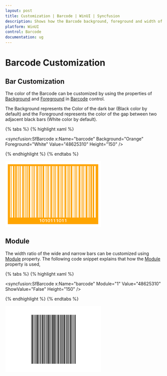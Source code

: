 ```yaml
---
layout: post
title: Customization | Barcode | WinUI | Syncfusion
description: Shows how the Barcode background, foreground and width of the barcode can be changed in Barcode control.
platform: WinUI
control: Barcode
documentation: ug
---
```


# Barcode Customization

## Bar Customization

The color of the Barcode can be customized by using the properties of [Background](https://docs.microsoft.com/en-us/dotnet/api/system.windows.controls.control.background?view=netcore-3.1#System_Windows_Controls_Control_Background) and [Foreground](https://docs.microsoft.com/en-us/dotnet/api/system.windows.controls.control.foreground?view=netcore-3.1#System_Windows_Controls_Control_Foreground) in [Barcode](https://help.syncfusion.com/cr/winui/Syncfusion.UI.Xaml.Controls.Barcode.SfBarcode.html) control.

The Background represents the Color of the dark bar (Black color by default) and the Foreground represents the color of the gap between two adjacent black bars (White color by default).

{% tabs %}
{% highlight xaml %}

<syncfusion:SfBarcode x:Name="barcode" Background="Orange" Foreground="White" Value="48625310" Height="150" />

{% endhighlight %}
{% endtabs %} 

![Barcode_Customization](Symbology_Images/Barcode_Customization.png)

## Module

 The width ratio of the wide and narrow bars can be customized using [Module](https://help.syncfusion.com/cr/winui/Syncfusion.UI.Xaml.Controls.Barcode.SfBarcode.html#Syncfusion_UI_Xaml_Controls_Barcode_SfBarcode_Module) property. The following code snippet explains that how the [Module](https://help.syncfusion.com/cr/winui/Syncfusion.UI.Xaml.Controls.Barcode.SfBarcode.html#Syncfusion_UI_Xaml_Controls_Barcode_SfBarcode_Module) property is used,

{% tabs %}
{% highlight xaml %}

<syncfusion:SfBarcode x:Name="barcode" Module="1" Value="48625310" ShowValue="False" Height="150" />

{% endhighlight %}
{% endtabs %}

![Module](Symbology_Images/BarWidth.png)
